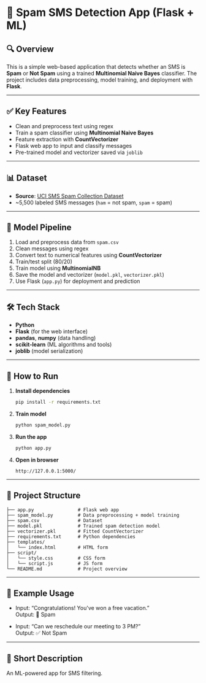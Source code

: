 # 📱 Spam SMS Detection App (Flask + ML)

## 🔍 Overview
This is a simple web-based application that detects whether an SMS is **Spam** or **Not Spam** using a trained **Multinomial Naive Bayes** classifier. The project includes data preprocessing, model training, and deployment with **Flask**.

---

## ✅ Key Features
- Clean and preprocess text using regex
- Train a spam classifier using **Multinomial Naive Bayes**
- Feature extraction with **CountVectorizer**
- Flask web app to input and classify messages
- Pre-trained model and vectorizer saved via `joblib`

---

## 📊 Dataset
- **Source**: [UCI SMS Spam Collection Dataset](https://archive.ics.uci.edu/ml/datasets/sms+spam+collection)
- ~5,500 labeled SMS messages (`ham` = not spam, `spam` = spam)

---

## 🧠 Model Pipeline
1. Load and preprocess data from `spam.csv`
2. Clean messages using regex
3. Convert text to numerical features using **CountVectorizer**
4. Train/test split (80/20)
5. Train model using **MultinomialNB**
6. Save the model and vectorizer (`model.pkl`, `vectorizer.pkl`)
7. Use Flask (`app.py`) for deployment and prediction

---

## 🛠️ Tech Stack
- **Python**
- **Flask** (for the web interface)
- **pandas**, **numpy** (data handling)
- **scikit-learn** (ML algorithms and tools)
- **joblib** (model serialization)

---

## 🚀 How to Run

1. **Install dependencies**
   ```bash
   pip install -r requirements.txt
   ```

2. **Train model**
   ```bash
   python spam_model.py
   ```

3. **Run the app**
   ```bash
   python app.py
   ```

4. **Open in browser**
   ```
   http://127.0.0.1:5000/
   ```

---

## 📁 Project Structure
```
├── app.py                # Flask web app
├── spam_model.py         # Data preprocessing + model training
├── spam.csv              # Dataset
├── model.pkl             # Trained spam detection model
├── vectorizer.pkl        # Fitted CountVectorizer
├── requirements.txt      # Python dependencies
├── templates/
│   └── index.html        # HTML form
├── script/
│   └── style.css         # CSS form 
│   └── script.js         # JS form
└── README.md             # Project overview
```

---

## 🤖 Example Usage
- Input: “Congratulations! You've won a free vacation.”  
  Output: 🚫 Spam

- Input: “Can we reschedule our meeting to 3 PM?”  
  Output: ✅ Not Spam

---

## 📌 Short Description
An ML-powered app for SMS filtering.
